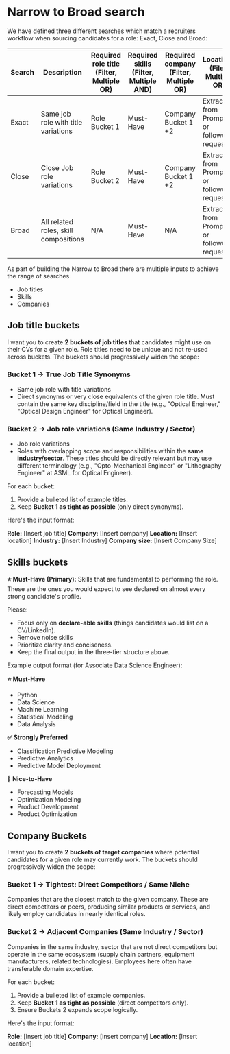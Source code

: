 # Narrow to Broad search

We have defined three different searches which match a recruiters workflow when sourcing candidates for a role: Exact, Close and Broad:

| Search | Description | Required role title (Filter, Multiple OR) | Required skills (Filter, Multiple AND) | Required company (Filter, Multiple OR) | Locations (Filer, Multiple OR) | Role (for Rating) | Skills (for Rating) | Location(s) (for Rating) | Industry (for Rating) | Company Size (for Rating) |
|-------------|-------------|------------------------------------------|----------------------------------------|---------------------------------------|-------------------------------|-------------------|-------------------|-------------------------|---------------------|-------------------------|
| Exact | Same job role with title variations | Role Bucket 1 | Must-Have | Company Bucket 1 +2 | Extracted from Prompt - or followup request | Cannonical conversion | All | N/A | Taken from Company | Taken from Company |
| Close | Close Job role variations | Role Bucket 2 | Must-Have | Company Bucket 1 +2 | Extracted from Prompt - or followup request | Cannonical conversion | All | N/A | Taken from Company | Taken from Company |
| Broad | All related roles, skill compositions | N/A | Must-Have | N/A | Extracted from Prompt - or followup request | Cannonical conversion | All | N/A | Taken from Company | Taken from Company |

As part of building the Narrow to Broad there are multiple inputs to achieve the range of searches

- Job titles
- Skills
- Companies

## Job title buckets

I want you to create **2 buckets of job titles** that candidates might use on their CVs for a given role. Role titles need to be unique and not re-used across buckets. The buckets should progressively widen the scope:

### Bucket 1 → True Job Title Synonyms

- Same job role with title variations
- Direct synonyms or very close equivalents of the given role title. Must contain the same key discipline/field in the title (e.g., "Optical Engineer," "Optical Design Engineer" for Optical Engineer).

### Bucket 2 → Job role variations (Same Industry / Sector)

- Job role variations
- Roles with overlapping scope and responsibilities within the **same industry/sector**. These titles should be directly relevant but may use different terminology (e.g., "Opto-Mechanical Engineer" or "Lithography Engineer" at ASML for Optical Engineer).

For each bucket:

1. Provide a bulleted list of example titles.
2. Keep **Bucket 1 as tight as possible** (only direct synonyms).

Here's the input format:

**Role:** [Insert job title]
**Company:** [Insert company]
**Location:** [Insert location]
**Industry:** [Insert Industry]
**Company size:** [Insert Company Size]

## Skills buckets

**⭐ Must-Have (Primary):**
Skills that are fundamental to performing the role. These are the ones you would expect to see declared on almost every strong candidate's profile.

Please:

- Focus only on **declare-able skills** (things candidates would list on a CV/LinkedIn).
- Remove noise skills
- Prioritize clarity and conciseness.
- Keep the final output in the three-tier structure above.

Example output format (for Associate Data Science Engineer):

**⭐ Must-Have**

- Python
- Data Science
- Machine Learning
- Statistical Modeling
- Data Analysis

**✅ Strongly Preferred**

- Classification Predictive Modeling
- Predictive Analytics
- Predictive Model Deployment

**🎉 Nice-to-Have**

- Forecasting Models
- Optimization Modeling
- Product Development
- Product Optimization

## Company Buckets

I want you to create **2 buckets of target companies** where potential candidates for a given role may currently work. The buckets should progressively widen the scope:

### Bucket 1 → Tightest: Direct Competitors / Same Niche

Companies that are the closest match to the given company. These are direct competitors or peers, producing similar products or services, and likely employ candidates in nearly identical roles.

### Bucket 2 → Adjacent Companies (Same Industry / Sector)

Companies in the same industry, sector that are not direct competitors but operate in the same ecosystem (supply chain partners, equipment manufacturers, related technologies). Employees here often have transferable domain expertise.

For each bucket:

1. Provide a bulleted list of example companies.
2. Keep **Bucket 1 as tight as possible** (direct competitors only).
3. Ensure Buckets 2 expands scope logically.

Here's the input format:

**Role:** [Insert job title]
**Company:** [Insert company]
**Location:** [Insert location]
